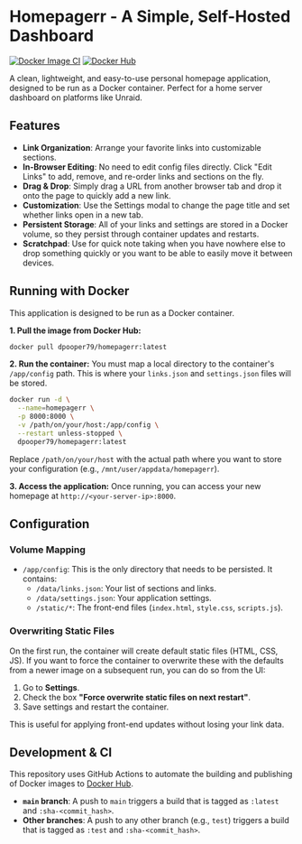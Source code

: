 # Homepagerr - A Simple, Self-Hosted Dashboard

[![Docker Image CI](https://github.com/christiandavies79/homepagerr/actions/workflows/docker-build.yml/badge.svg)](https://github.com/christiandavies79/homepagerr/actions/workflows/docker-build.yml)
[![Docker Hub](https://img.shields.io/docker/pulls/dpooper79/homepagerr.svg?style=flat-square)](https://hub.docker.com/r/dpooper79/homepagerr)

A clean, lightweight, and easy-to-use personal homepage application, designed to be run as a Docker container. Perfect for a home server dashboard on platforms like Unraid.

## Features

- **Link Organization**: Arrange your favorite links into customizable sections.
- **In-Browser Editing**: No need to edit config files directly. Click "Edit Links" to add, remove, and re-order links and sections on the fly.
- **Drag & Drop**: Simply drag a URL from another browser tab and drop it onto the page to quickly add a new link.
- **Customization**: Use the Settings modal to change the page title and set whether links open in a new tab.
- **Persistent Storage**: All of your links and settings are stored in a Docker volume, so they persist through container updates and restarts.
- **Scratchpad**: Use for quick note taking when you have nowhere else to drop something quickly or you want to be able to easily move it between devices.

## Running with Docker

This application is designed to be run as a Docker container.

**1. Pull the image from Docker Hub:**
```bash
docker pull dpooper79/homepagerr:latest
```

**2. Run the container:**
You must map a local directory to the container's `/app/config` path. This is where your `links.json` and `settings.json` files will be stored.

```bash
docker run -d \
  --name=homepagerr \
  -p 8000:8000 \
  -v /path/on/your/host:/app/config \
  --restart unless-stopped \
  dpooper79/homepagerr:latest
```

Replace `/path/on/your/host` with the actual path where you want to store your configuration (e.g., `/mnt/user/appdata/homepagerr`).

**3. Access the application:**
Once running, you can access your new homepage at `http://<your-server-ip>:8000`.

## Configuration

### Volume Mapping
- `/app/config`: This is the only directory that needs to be persisted. It contains:
    - `/data/links.json`: Your list of sections and links.
    - `/data/settings.json`: Your application settings.
    - `/static/*`: The front-end files (`index.html`, `style.css`, `scripts.js`).

### Overwriting Static Files
On the first run, the container will create default static files (HTML, CSS, JS). If you want to force the container to overwrite these with the defaults from a newer image on a subsequent run, you can do so from the UI:
1. Go to **Settings**.
2. Check the box **"Force overwrite static files on next restart"**.
3. Save settings and restart the container.

This is useful for applying front-end updates without losing your link data.

## Development & CI

This repository uses GitHub Actions to automate the building and publishing of Docker images to [Docker Hub](https://hub.docker.com/r/dpooper79/homepagerr).

- **`main` branch**: A push to `main` triggers a build that is tagged as `:latest` and `:sha-<commit_hash>`.
- **Other branches**: A push to any other branch (e.g., `test`) triggers a build that is tagged as `:test` and `:sha-<commit_hash>`.
